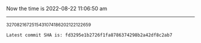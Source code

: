 Now the time is 2022-08-22 11:06:50 am

---

<small>3270821672515431074186202122122659</small>

```txt
Latest commit SHA is: fd3295e1b2726f1fa8786374298b2a42df8c2ab7
```
